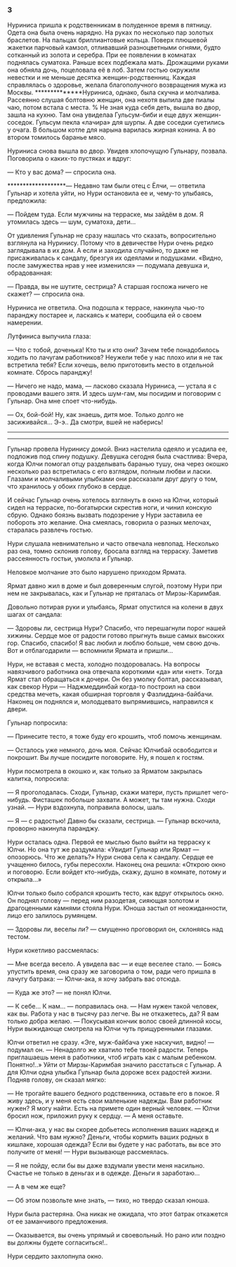 ### 3

Нуриниса пришла к родственникам в полуденное время в пятницу.
Одета она была очень нарядно.
На руках по несколько пар золотых браслетов.
На пальцах бриллиантовые кольца.
Поверх плюшевой жакетки парчовый камзол, отливавший разноцветными огнями, будто сотканный из золота и серебра.
При ее появлении в комнатах поднялась суматоха.
Раньше всех подбежала мать.
Дрожащими руками она обняла дочь, поцеловала её в лоб.
Затем гостью окружили невестки и не меньше десятка женщин-родственниц.
Каждая справлялась о здоровье, желала благополучного возвращения мужа из Москвы.
**************Нуриниса, однако, была скучна и молчалива.
Рассеянно слушая болтовню женщин, она нехотя выпила две пиалы чаю, потом встала с места.
% Не зная куда себя деть, вышла во двор, зашла на кухню.
Там она увиделаа Гульсум-биби и еще двух женщин-соседок.
Гульсум пекла «лачира» для шурпы.
А две соседки суетились у очага.
В большом котле для нарына варилась жирная конина.
А во втором томилось баранье мясо.

Нуриниса снова вышла во двор.
Увидев хлопочущую Гульнару, позвала.
Поговорила о каких-то пустяках и вдруг:

— Кто у вас дома? — спросила она.

*******************— Недавно там были отец с Ёлчи, — ответила Гульнар и хотела уйти, но Нури остановила ее и, чему-то улыбаясь, предложила:

— Пойдем туда.
Если мужчины на терраске, мы зайдём в дом.
Я утомилась здесь — шум, суматоха, дети…

От удивления Гульнар не сразу нашлась что сказать, вопросительно взглянула на Нуринису.
Потому что в девичестве Нури очень редко заглядывала в их дом.
А если и заходила случайно, то даже не присаживалась к сандалу, брезгуя их одеялами и подушками.
«Видно, после замужества нрав у нее изменился» — подумала девушка и, обрадованная:

— Правда, вы не шутите, сестрица?
А старшая госпожа ничего не скажет? — спросила она.

Нуриниса не ответила.
Она подошла к террасе, накинула чью-то паранджу постарее и, ласкаясь к матери, сообщила ей о своем намерении.

Лутфиниса выпучила глаза:

— Что с тобой, доченька!
Кто ты и кто они?
Зачем тебе понадобилось ходить по лачугам работников?
Неужели тебе у нас плохо или я не так встретила тебя?
Если хочешь, велю приготовить место в отдельной комнате.
Сбрось паранджу!

— Ничего не надо, мама, — ласково сказала Нуриниса, — устала я с проводами вашего зятя.
И здесь шум-гам, мы посидим и поговорим с Гульнар.
Она мне споет что-нибудь.

— Ох, бой-бой! Ну, как знаешь, дитя мое.
Только долго не засиживайся… Э-э.. Да смотри, вшей не наберись!

*************
*************

Гульнар провела Нуринису домой.
Вниз настелила одеяло и усадила ее, подложив под спину подушку.
Девушка сегодня была счастлива: Вчера, когда Юлчи помогал отцу разделывать баранью тушу, она через окошко несколько раз встретилась с его взглядом, полным любви и ласки.
Глазами и молчаливыми улыбками они рассказали друг другу о том, что хранилось у обоих глубоко в сердце.

И сейчас Гульнар очень хотелось взглянуть в окно на Юлчи, который сидел на терраске, по-богатырски скрестив ноги, и чинил конскую сбрую.
Однако боязнь вызвать подозрение у Нури заставила ее побороть это желание.
Она смеялась, говорила о разных мелочах, старалась развлечь гостью.

Нури слушала невнимательно и часто отвечала невпопад.
Несколько раз она, томно склонив голову, бросала взгляд на терраску.
Заметив рассеянность гостьи, умолкла и Гульнар.

Неловкое молчание это было нарушено приходом Ярмата.

Ярмат давно жил в доме и был доверенным слугой, поэтому Нури при нем не закрывалась, как и Гульнар не пряталась от Мирзы-Каримбая.

Довольно потирая руки и улыбаясь, Ярмат опустился на колени в двух шагах от сандала:

— Здоровы ли, сестрица Нури?
Спасибо, что перешагнули порог нашей хижины.
Сердце мое от радости готово прыгнуть выше самых высоких гор.
Спасибо, спасибо!
Я вас любил и люблю больше, чем свою дочь.
Вот и отблагодарили — вспомнили Ярмата и пришли…

Нури, не вставая с места, холодно поздоровалась.
На вопросы навязчивого работника она отвечала короткими «да» или «нет».
Тогда Ярмат стал обращаться к дочери.
Он без умолку болтал, рассказывал, как свекор Нури — Наджмеддинбай когда-то построил на свои средства мечеть, какая обширная торговля у Фазлиддина-байбачи.
Наконец он поднялся и, молодцевато выпрямившись, направился к двери.

Гульнар попросила:

— Принесите тесто, я тоже буду его крошить, чтоб помочь женщинам.

— Осталось уже немного, дочь моя.
Сейчас Юлчибай освободится и покрошит.
Вы лучше посидите поговорите.
Ну, я пошел к гостям.

Нури посмотрела в окошко и, как только за Ярматом закрылась калитка, попросила:

— Я проголодалась.
Сходи, Гульнар, скажи матери, пусть пришлет чего-нибудь.
Фисташек побольше захвати.
А может, ты там нужна.
Сходи узнай.
— Нури вздохнула, поправила волосы, шаль.

— Я — с радостью!
Давно бы сказали, сестрица.
— Гульнар вскочила, проворно накинула паранджу.

Нури осталась одна.
Первой ее мыслью было выйти на терраску к Юлчи.
Но она тут же раздумала:
«Увидит Гульнар или Ярмат — опозорюсь.
Что же делать?» Нури снова села к сандалу.
Сердце ее учащенно билось, губы пересохли.
Наконец она решила:
«Открою окно и поговорю.
Если войдет кто-нибудь, скажу, душно в комнате, потому и открыла…»

Юлчи только было собрался крошить тесто, как вдруг открылось окно.
Он поднял голову — перед ним разодетая, сияющая золотом и драгоценными камнями стояла Нури.
Юноша застыл от неожиданности, лицо его залилось румянцем.

— Здоровы ли, веселы ли?
— смущенно проговорил он, склоняясь над тестом.

Нури кокетливо рассмеялась:

— Мне всегда весело.
А увидела вас — и еще веселее стало.
— Боясь упустить время, она сразу же заговорила о том, ради чего пришла в лачугу батрака: — Юлчи-ака, я хочу забрать вас отсюда.

— Куда же это?
— не понял Юлчи.

— К себе…
К нам…
— поправилась она.
— Нам нужен такой человек, как вы.
Работа у нас в тысячу раз легче.
Вы не откажетесь, да?
Я вам только добра желаю.
— Покусывая кончик волос своей длинной косы, Нури выжидающе смотрела на Юлчи чуть прищуренными глазами.

Юлчи ответил не сразу.
«Эге, муж-байбача уже наскучил, видно!
— подумал он.
— Ненадолго же хватило тебе твоей радости.
Теперь приглашаешь меня в работники, чтоб играть как с малым ребенком.
Понятно!..»
Уйти от Мирзы-Каримбая значило расстаться с Гульнар.
А для Юлчи одна улыбка Гульнар была дороже всех радостей жизни.
Подняв голову, он сказал мягко:

— Не трогайте вашего бедного родственника, оставьте его в покое.
Я живу здесь, и у меня есть свои маленькие надежды.
Вам работник нужен?
Я могу найти.
Есть на примете один верный человек.
— Юлчи бросил нож, приложил руку к сердцу.
— А меня оставьте.

— Юлчи-ака, у нас вы скорее добьетесь исполнения ваших надежд и желаний.
Что вам нужно?
Деньги, чтобы кормить ваших родных в кишлаке, хорошая одежда?
Если вы будете у нас работать, вы все это получите от меня!
— Нури вызывающе рассмеялась.

— Я не пойду, если бы вы даже вздумали увести меня насильно.
Счастье не только в деньгах и в одежде.
Деньги я заработаю…

— А в чем же еще?

— Об этом позвольте мне знать, — тихо, но твердо сказал юноша.

Нури была растеряна.
Она никак не ожидала, что этот батрак откажется от ее заманчивого предложения.

— Оказывается, вы очень упрямый и своевольный.
Но рано или поздно вы должны будете согласиться!..

Нури сердито захлопнула окно.

